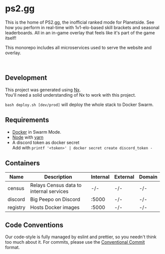 # ps2.gg

This is the home of PS2.gg, the inofficial ranked mode for Planetside.
See how you perform in real-time with 1v1-elo-based skill brackets and seasonal leaderboards. All in an in-game overlay that feels like it's part of the game itself! 

This monorepo includes all microservices used to serve the website and overlay.

<br>

## Development

This project was generated using [Nx](https://nx.dev). <br>
You'll need a solid understanding of Nx to work with this project.

`bash deploy.sh [dev/prod]` will deploy the whole stack to Docker Swarm.

## Requirements

- [Docker](https://www.docker.com/) in Swarm Mode.
- [Node](https://nodejs.org) with [yarn](https://www.npmjs.com/package/yarn)
- A discord token as docker secret<br>
  Add with `printf '<token>' | docker secret create discord_token -`

## Containers

| Name     | Description                             | Internal | External | Domain |
| -------- | --------------------------------------- | -------- | -------- | ------ |
| census   | Relays Census data to internal services | -/-      | -/-      | -/-    |
| discord  | Big Peepo on Discord                    | :5000    | -/-      | -/-    |
| registry | Hosts Docker images                     | :5000    | -/-      | -/-    |

## Code Conventions

Our code-style is fully managed by eslint and prettier, so you needn't think too much about it. For commits, please use the [Conventional Commit](https://www.conventionalcommits.org/en/v1.0.0/) format.
